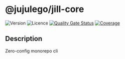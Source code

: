 # @jujulego/jill-core
![Version](https://img.shields.io/npm/v/@jujulego/jill-core)
![Licence](https://img.shields.io/github/license/jujulego/jill)
[![Quality Gate Status](https://sonarcloud.io/api/project_badges/measure?project=jujulego_jill-core&metric=alert_status)](https://sonarcloud.io/dashboard?id=jujulego_jill-core)
[![Coverage](https://sonarcloud.io/api/project_badges/measure?project=jujulego_jill-core&metric=coverage)](https://sonarcloud.io/dashboard?id=jujulego_jill-core)

## Description
Zero-config monorepo cli
